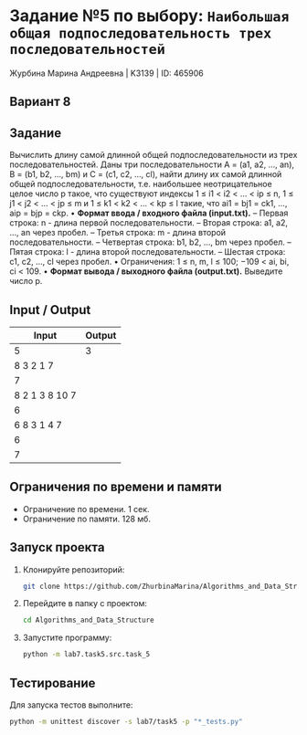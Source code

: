 # Задание №5 по выбору: `Наибольшая общая подпоследовательность трех последовательностей`
Журбина Марина Андреевна | K3139 | ID: 465906

## Вариант 8

## Задание

Вычислить длину самой длинной общей подпоследовательности из трех последовательностей. Даны три последовательности A = (a1, a2, ..., an), B = (b1, b2, ..., bm) и C = (c1, c2, ..., cl), найти длину их самой длинной общей подпоследовательности, т.е. наибольшее неотрицательное целое число p такое, что существуют индексы 1 ≤ i1 < i2 < ... < ip ≤ n, 1 ≤ j1 < j2 < ... < jp ≤ m и 1 ≤ k1 < k2 < ... < kp ≤ l такие, что ai1 = bj1 = ck1, ..., aip = bjp = ckp.
• **Формат ввода / входного файла (input.txt).**
– Первая строка: n - длина первой последовательности.
– Вторая строка: a1, a2, ..., an через пробел.
– Третья строка: m - длина второй последовательности.
– Четвертая строка: b1, b2, ..., bm через пробел.
– Пятая строка: l - длина второй последовательности.
– Шестая строка: c1, c2, ..., cl через пробел.
• Ограничения: 1 ≤ n, m, l ≤ 100; −109 < ai, bi, ci < 109.
• **Формат вывода / выходного файла (output.txt).** Выведите число p.

## Input / Output

| Input          | Output |
|----------------|--------|
| 5              | 3      |
| 8 3 2 1 7      |        |
| 7              |        |
| 8 2 1 3 8 10 7 |        |
| 6              |        |
| 6 8 3 1 4 7    |        |
| 6              |        |
| 7              |        |

## Ограничения по времени и памяти

- Ограничение по времени. 1 сек.
- Ограничение по памяти. 128 мб.

## Запуск проекта
1. Клонируйте репозиторий:
   ```bash
   git clone https://github.com/ZhurbinaMarina/Algorithms_and_Data_Structure.git
   ```
2. Перейдите в папку с проектом:
   ```bash
   cd Algorithms_and_Data_Structure
   ```
3. Запустите программу:
   ```bash
   python -m lab7.task5.src.task_5
   ```

## Тестирование
Для запуска тестов выполните:
```bash
python -m unittest discover -s lab7/task5 -p "*_tests.py"
```